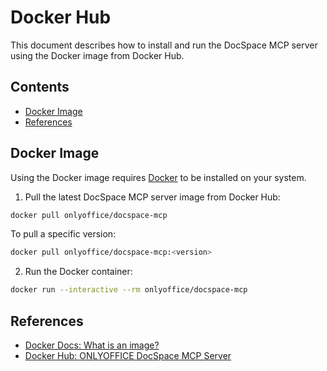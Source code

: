 # Docker Hub

This document describes how to install and run the DocSpace MCP server using the
Docker image from Docker Hub.

## Contents

- [Docker Image](#docker-image)
- [References](#references)

## Docker Image

Using the Docker image requires [Docker] to be installed on your system.

1. Pull the latest DocSpace MCP server image from Docker Hub:

  ```sh
  docker pull onlyoffice/docspace-mcp
  ```

  To pull a specific version:

  ```sh
  docker pull onlyoffice/docspace-mcp:<version>
  ```

2. Run the Docker container:

  ```sh
  docker run --interactive --rm onlyoffice/docspace-mcp
  ```

## References

- [Docker Docs: What is an image?]
- [Docker Hub: ONLYOFFICE DocSpace MCP Server]

<!-- Footnotes  -->

[Docker]: https://www.docker.com/

[Docker Docs: What is an image?]: https://docs.docker.com/get-started/docker-concepts/the-basics/what-is-an-image/
[Docker Hub: ONLYOFFICE DocSpace MCP Server]: https://hub.docker.com/r/onlyoffice/docspace-mcp
